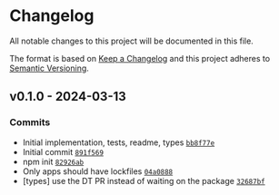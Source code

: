 # Changelog

All notable changes to this project will be documented in this file.

The format is based on [Keep a Changelog](https://keepachangelog.com/en/1.0.0/)
and this project adheres to [Semantic Versioning](https://semver.org/spec/v2.0.0.html).

## v0.1.0 - 2024-03-13

### Commits

- Initial implementation, tests, readme, types [`bb8f77e`](https://github.com/ljharb/unused-files/commit/bb8f77e0de26f496a1b31f93fc5d6cedf6b81c32)
- Initial commit [`891f569`](https://github.com/ljharb/unused-files/commit/891f56957344e97a98628b4b3c51bd9a4c617a78)
- npm init [`82926ab`](https://github.com/ljharb/unused-files/commit/82926ab583b8cdd4603ac92bd06461a32c5138be)
- Only apps should have lockfiles [`04a0888`](https://github.com/ljharb/unused-files/commit/04a088837dbc0f441c57b2244591454fd8b9e563)
- [types] use the DT PR instead of waiting on the package [`32687bf`](https://github.com/ljharb/unused-files/commit/32687bfa844a97e64ef0cf24abd20e806991f0d1)
